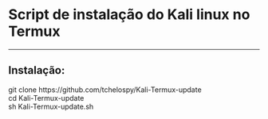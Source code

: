 # Script de instalação do Kali linux no Termux
______________________________________________

<h2>Instalação:</h2>
git clone https://github.com/tchelospy/Kali-Termux-update <br>
cd Kali-Termux-update <br>
sh Kali-Termux-update.sh <br>

